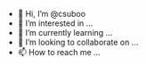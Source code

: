 - 👋 Hi, I’m @csuboo
- 👀 I’m interested in ...
- 🌱 I’m currently learning ...
- 💞️ I’m looking to collaborate on ...
- 📫 How to reach me ...

<!---
csuboo/csuboo is a ✨ special ✨ repository because its `README.md` (this file) appears on your GitHub profile.
You can click the Preview link to take a look at your changes.
--->
